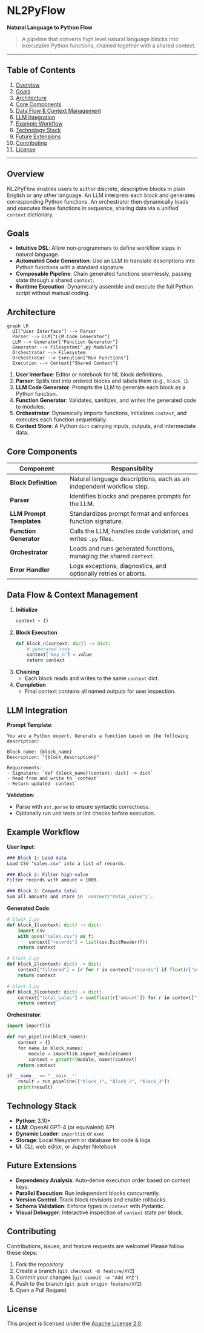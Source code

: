# NL2PyFlow

**Natural Language to Python Flow**

> A pipeline that converts high level natural language blocks into executable Python functions, chained together with a shared context.

---

## Table of Contents

1. [Overview](#overview)
2. [Goals](#goals)
3. [Architecture](#architecture)
4. [Core Components](#core-components)
5. [Data Flow & Context Management](#data-flow--context-management)
6. [LLM Integration](#llm-integration)
7. [Example Workflow](#example-workflow)
8. [Technology Stack](#technology-stack)
9. [Future Extensions](#future-extensions)
10. [Contributing](#contributing)
11. [License](#license)

---

## Overview

NL2PyFlow enables users to author discrete, descriptive blocks in plain English or any other language. An LLM interprets each block and generates corresponding Python functions. An orchestrator then dynamically loads and executes these functions in sequence, sharing data via a unified `context` dictionary.

## Goals

- **Intuitive DSL**: Allow non‑programmers to define workflow steps in natural language.
- **Automated Code Generation**: Use an LLM to translate descriptions into Python functions with a standard signature.
- **Composable Pipeline**: Chain generated functions seamlessly, passing state through a shared `context`.
- **Runtime Execution**: Dynamically assemble and execute the full Python script without manual coding.

## Architecture

```mermaid
graph LR
  UI["User Interface"] --> Parser
  Parser --> LLM["LLM Code Generator"]
  LLM --> Generator["Function Generator"]
  Generator --> Filesystem[".py Modules"]
  Orchestrator --> Filesystem
  Orchestrator --> Execution["Run Functions"]
  Execution --> Context["Shared Context"]
```

1. **User Interface**: Editor or notebook for NL block definitions.
2. **Parser**: Splits text into ordered blocks and labels them (e.g., `block_1`).
3. **LLM Code Generator**: Prompts the LLM to generate each block as a Python function.
4. **Function Generator**: Validates, sanitizes, and writes the generated code to modules.
5. **Orchestrator**: Dynamically imports functions, initializes `context`, and executes each function sequentially.
6. **Context Store**: A Python `dict` carrying inputs, outputs, and intermediate data.

## Core Components

| Component                | Responsibility                                                       |
| ------------------------ | -------------------------------------------------------------------- |
| **Block Definition**     | Natural language descriptions, each as an independent workflow step. |
| **Parser**               | Identifies blocks and prepares prompts for the LLM.                  |
| **LLM Prompt Templates** | Standardizes prompt format and enforces function signature.          |
| **Function Generator**   | Calls the LLM, handles code validation, and writes `.py` files.      |
| **Orchestrator**         | Loads and runs generated functions, managing the shared `context`.   |
| **Error Handler**        | Logs exceptions, diagnostics, and optionally retries or aborts.      |

## Data Flow & Context Management

1. **Initialize**
   ```python
   context = {}
   ```
2. **Block Execution**
   ```python
   def block_n(context: dict) -> dict:
       # generated code
       context['key_n'] = value
       return context
   ```
3. **Chaining**
   - Each block reads and writes to the same `context` dict.
4. **Completion**
   - Final context contains all named outputs for user inspection.

## LLM Integration

**Prompt Template**:

```text
You are a Python expert. Generate a function based on the following description:

Block name: {block_name}
Description: "{block_description}"

Requirements:
- Signature: `def {block_name}(context: dict) -> dict`
- Read from and write to `context`
- Return updated `context`
```

**Validation**:

- Parse with `ast.parse` to ensure syntactic correctness.
- Optionally run unit tests or lint checks before execution.

## Example Workflow

**User Input**:

```markdown
### Block 1: Load data
Load CSV "sales.csv" into a list of records.

### Block 2: Filter high‑value
Filter records with amount > 1000.

### Block 3: Compute total
Sum all amounts and store in `context["total_sales"]`.
```

**Generated Code**:

```python
# block_1.py
def block_1(context: dict) -> dict:
    import csv
    with open("sales.csv") as f:
        context["records"] = list(csv.DictReader(f))
    return context

# block_2.py
def block_2(context: dict) -> dict:
    context["filtered"] = [r for r in context["records"] if float(r["amount"]) > 1000]
    return context

# block_3.py
def block_3(context: dict) -> dict:
    context["total_sales"] = sum(float(r["amount"]) for r in context["filtered"])
    return context
```

**Orchestrator**:

```python
import importlib

def run_pipeline(block_names):
    context = {}
    for name in block_names:
        module = importlib.import_module(name)
        context = getattr(module, name)(context)
    return context

if __name__ == "__main__":
    result = run_pipeline(["block_1", "block_2", "block_3"])
    print(result)
```

## Technology Stack

- **Python**: 3.10+
- **LLM**: OpenAI GPT-4 (or equivalent) API
- **Dynamic Loader**: `importlib` or `exec`
- **Storage**: Local filesystem or database for code & logs
- **UI**: CLI, web editor, or Jupyter Notebook

## Future Extensions

- **Dependency Analysis**: Auto‑derive execution order based on context keys.
- **Parallel Execution**: Run independent blocks concurrently.
- **Version Control**: Track block revisions and enable rollbacks.
- **Schema Validation**: Enforce types in `context` with Pydantic.
- **Visual Debugger**: Interactive inspection of `context` state per block.

## Contributing

Contributions, issues, and feature requests are welcome! Please follow these steps:

1. Fork the repository
2. Create a branch (`git checkout -b feature/XYZ`)
3. Commit your changes (`git commit -m 'Add XYZ'`)
4. Push to the branch (`git push origin feature/XYZ`)
5. Open a Pull Request

## License

This project is licensed under the [Apache License 2.0](LICENSE).



